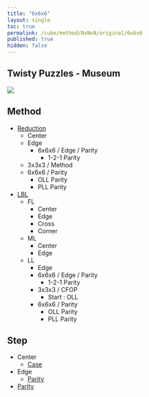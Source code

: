 ```yaml
---
title: "6x6x6"
layout: single
toc: true
permalink: /cube/method/NxNxN/original/6x6x6
published: true
hidden: false
---
```


<head>
  <base target="_self">
</head>



## Twisty Puzzles - Museum

<a href="https://twistypuzzles.com/app/museum/museum_showitem.php?pkey=1485">
  <img src="https://twistypuzzles.com/museum/large/01485-02.jpg">
</a>



## Method

- [Reduction](/cube/method/NxNxN/original/6x6x6/reduction)
  - Center
  - Edge
    - 6x6x6 / Edge / Parity
      - 1-2-1 Parity
  - 3x3x3 / Method
  - 6x6x6 / Parity
    - OLL Parity
    - PLL Parity
- [LBL](/cube/method/NxNxN/original/6x6x6/lbl)
  - FL
    - Center
    - Edge
    - Cross
    - Corner
  - ML
    - Center
    - Edge
  - LL
    - Edge
    - 6x6x6 / Edge / Parity
      - 1-2-1 Parity
    - 3x3x3 / CFOP
      - Start : OLL
    - 6x6x6 / Parity
      - OLL Parity
      - PLL Parity



## Step

- Center
  - [Case](/cube/method/NxNxN/original/6x6x6/center/case)
- Edge
  - [Parity](/cube/method/NxNxN/original/6x6x6/edge/parity)
- [Parity](/cube/method/NxNxN/original/6x6x6/parity)

